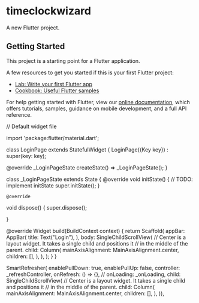 # timeclockwizard

A new Flutter project.

## Getting Started

This project is a starting point for a Flutter application.

A few resources to get you started if this is your first Flutter project:

- [Lab: Write your first Flutter app](https://flutter.dev/docs/get-started/codelab)
- [Cookbook: Useful Flutter samples](https://flutter.dev/docs/cookbook)

For help getting started with Flutter, view our
[online documentation](https://flutter.dev/docs), which offers tutorials,
samples, guidance on mobile development, and a full API reference.



// Default widget file


import 'package:flutter/material.dart';

class LoginPage extends StatefulWidget {
  LoginPage({Key key}) : super(key: key);

  @override
  _LoginPageState createState() => _LoginPageState();
}

class _LoginPageState extends State<LoginPage> {
  @override
  void initState() {
    // TODO: implement initState
    super.initState();
  }

    @override
  void dispose() {
    super.dispose();
    
  }

  @override
  Widget build(BuildContext context) {
    return Scaffold(
      appBar: AppBar(
        title: Text("Login"),
      ),
      body: SingleChildScrollView(
        // Center is a layout widget. It takes a single child and positions it
        // in the middle of the parent.
        child: Column(
          mainAxisAlignment: MainAxisAlignment.center,
          children: <Widget>[],
        ),
      ),
    );
  }
}


SmartRefresher(
              enablePullDown: true,
              enablePullUp: false,
              controller: _refreshController,
              onRefresh: () => {},
              // onLoading: _onLoading,
              child: SingleChildScrollView(
                // Center is a layout widget. It takes a single child and positions it
                // in the middle of the parent.
                child: Column(
                  mainAxisAlignment: MainAxisAlignment.center,
                  children: <Widget>[],
                ),
              )),